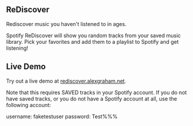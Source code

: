 ## ReDiscover

Rediscover music you haven't listened to in ages.

Spotify ReDiscover will show you random tracks from your saved music library. Pick your favorites and add them to a playlist to Spotify and get listening!


## Live Demo

Try out a live demo at [rediscover.alexgraham.net](http://rediscover.alexgraham.net).

Note that this requires SAVED tracks in your Spotify account. If you do not have saved tracks, or you do not have a Spotify account at all, use the following account:

username: faketestuser password: Test%%%




